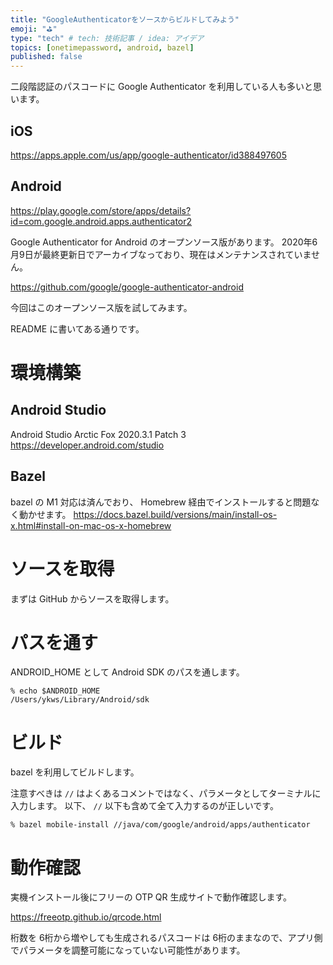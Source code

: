 ```yaml
---
title: "GoogleAuthenticatorをソースからビルドしてみよう"
emoji: "⛳"
type: "tech" # tech: 技術記事 / idea: アイデア
topics: [onetimepassword, android, bazel]
published: false
---
```


二段階認証のパスコードに Google Authenticator を利用している人も多いと思います。

## iOS
https://apps.apple.com/us/app/google-authenticator/id388497605

## Android
https://play.google.com/store/apps/details?id=com.google.android.apps.authenticator2

Google Authenticator for Android のオープンソース版があります。
2020年6月9日が最終更新日でアーカイブなっており、現在はメンテナンスされていません。

https://github.com/google/google-authenticator-android

今回はこのオープンソース版を試してみます。

README に書いてある通りです。

# 環境構築
## Android Studio
Android Studio Arctic Fox 2020.3.1 Patch 3
https://developer.android.com/studio

## Bazel
bazel の M1 対応は済んでおり、 Homebrew 経由でインストールすると問題なく動かせます。
https://docs.bazel.build/versions/main/install-os-x.html#install-on-mac-os-x-homebrew

# ソースを取得 
まずは GitHub からソースを取得します。

# パスを通す
ANDROID_HOME として Android SDK のパスを通します。

```
% echo $ANDROID_HOME
/Users/ykws/Library/Android/sdk
```

# ビルド
bazel を利用してビルドします。

注意すべきは `//` はよくあるコメントではなく、パラメータとしてターミナルに入力します。
以下、 `//` 以下も含めて全て入力するのが正しいです。

```
% bazel mobile-install //java/com/google/android/apps/authenticator
```

# 動作確認
実機インストール後にフリーの OTP QR 生成サイトで動作確認します。

https://freeotp.github.io/qrcode.html

桁数を 6桁から増やしても生成されるパスコードは 6桁のままなので、アプリ側でパラメータを調整可能になっていない可能性があります。

